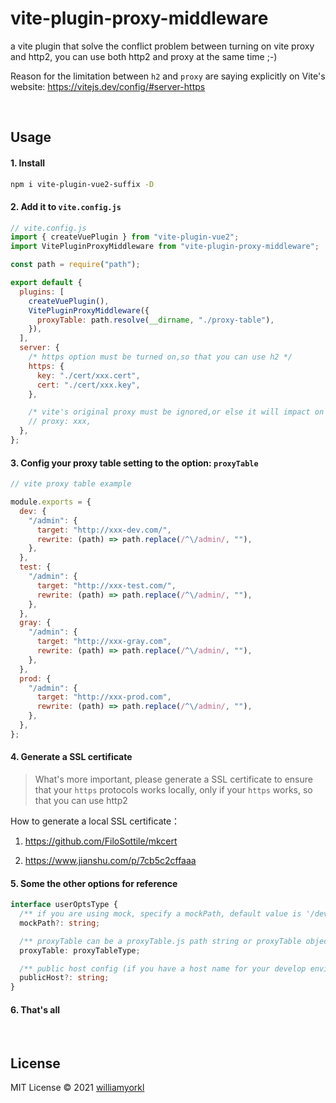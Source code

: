 # vite-plugin-proxy-middleware

a vite plugin that solve the conflict problem between turning on vite proxy and http2, you can use both http2 and proxy at the same time ;-)

Reason for the limitation between `h2` and `proxy` are saying explicitly on Vite's website:
https://vitejs.dev/config/#server-https

<br/>

## Usage

#### 1. Install

```bash
npm i vite-plugin-vue2-suffix -D
```

#### 2. Add it to `vite.config.js`

```js
// vite.config.js
import { createVuePlugin } from "vite-plugin-vue2";
import VitePluginProxyMiddleware from "vite-plugin-proxy-middleware";

const path = require("path");

export default {
  plugins: [
    createVuePlugin(),
    VitePluginProxyMiddleware({
      proxyTable: path.resolve(__dirname, "./proxy-table"),
    }),
  ],
  server: {
    /* https option must be turned on,so that you can use h2 */
    https: {
      key: "./cert/xxx.cert",
      cert: "./cert/xxx.key",
    },

    /* vite's original proxy must be ignored,or else it will impact on h2 setting turning on */
    // proxy: xxx,
  },
};
```

#### 3. Config your proxy table setting to the option: `proxyTable`

```js
// vite proxy table example

module.exports = {
  dev: {
    "/admin": {
      target: "http://xxx-dev.com/",
      rewrite: (path) => path.replace(/^\/admin/, ""),
    },
  },
  test: {
    "/admin": {
      target: "http://xxx-test.com/",
      rewrite: (path) => path.replace(/^\/admin/, ""),
    },
  },
  gray: {
    "/admin": {
      target: "http://xxx-gray.com",
      rewrite: (path) => path.replace(/^\/admin/, ""),
    },
  },
  prod: {
    "/admin": {
      target: "http://xxx-prod.com",
      rewrite: (path) => path.replace(/^\/admin/, ""),
    },
  },
};
```

#### 4. Generate a SSL certificate

> What's more important, please generate a SSL certificate to ensure that your `https` protocols works locally, only if your `https` works, so that you can use http2

How to generate a local SSL certificate：

1. https://github.com/FiloSottile/mkcert

2. https://www.jianshu.com/p/7cb5c2cffaaa

#### 5. Some the other options for reference

```ts
interface userOptsType {
  /** if you are using mock, specify a mockPath, default value is '/dev-mock',  */
  mockPath?: string;

  /** proxyTable can be a proxyTable.js path string or proxyTable object  */
  proxyTable: proxyTableType;

  /** public host config (if you have a host name for your develop environment,such as "xxx-dev.xxx.com", you can set it here, which will be much easier for your to click the link and open the page on browser)  */
  publicHost?: string;
}
```

#### 6. That's all

<br/>

## License

MIT License © 2021 [williamyorkl](https://github.com/williamyorkl)
